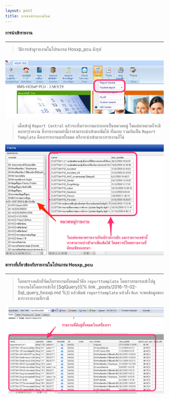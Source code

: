 ```yaml
---
layout: post
title: การนำเข้ารายงานใหม่ 
---
```


#### การนำเข้ารายงาน
---
> วิธีการเข้าดูรายงานในโปรแกรม Hosxp_pcu ดังรุป
 
![Report Central](/img/setting/report.png)

> เมื่อเข้าสู่ `Report Central` แล้วจะเห็นรายงานแบ่งออกเป็นหมวดหมู่ ในแต่ละหมวดก็จะมีหลายๆรายงาน ซึ่งรายงานเหล่านี้เราสามารถนำเข้ามาเพิ่มได้ ทั้งแบบ
รวมกันเป็น  `Report Template` คือเอารายงานมาทั้งหมด หรือจะนำเข้ามาบางรายงานก็ได้

![Report Central](/img/setting/report_central.png)


#### ตารางที่เกี่ยวข้องกับรายงานในโปรแกรม Hosxp_pcu 
--- 
> โดยตารางหลักที่จัดเก็บรายงานทั้งหมดไว้คือ `reporttemplate` โดยเราสามารถเข้าไปดูรายงานได้โดยการเข้าไป [SqlQuery]({% link _posts/2016-11-02-Sql_query_hosxp.md %})  แล้วพิมพ์ `reporttemplate` แล้วสั่ง `Run`
จะพบข้อมูลของตารางรายงานที่เรามี

![Report Central](/img/setting/reporttemplate.png)


